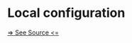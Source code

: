 # Local configuration

[=> See Source <=](../../../docs/docs/node-tools/providence-analytics/LocalConfiguration.md)
